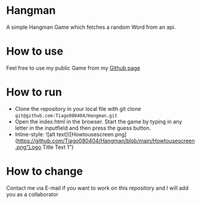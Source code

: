 # Hangman
A simple Hangman Game which fetches a random Word from an api.

# How to use
Feel free to use my public Game from my [Github page](https://tiago080404.github.io/Hangman/)

# How to run
- Clone the repository in your local file with git clone `git@github.com:Tiago080404/Hangman.git`
- Open the index.html in the browser. Start the game by typing in any letter in the inputfield and then press the guess button.
- Inline-style: 
![alt text]([Howtousescreen.png](https://github.com/Tiago080404/Hangman/blob/main/Howtousescreen.png"Logo Title Text 1")

# How to change
Contact me via E-mail if you want to work on this repository and I will add you as a collaborator
